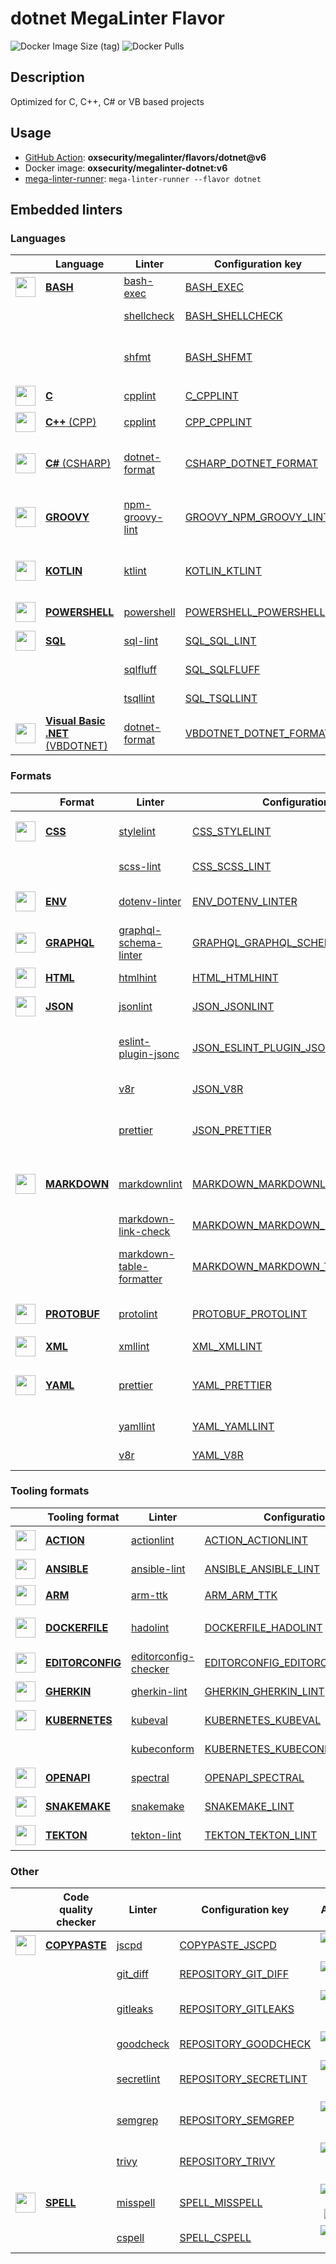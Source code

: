 # dotnet MegaLinter Flavor

![Docker Image Size (tag)](https://img.shields.io/docker/image-size/oxsecurity/megalinter-dotnet/v6)
![Docker Pulls](https://img.shields.io/docker/pulls/oxsecurity/megalinter-dotnet)

## Description

Optimized for C, C++, C# or VB based projects

## Usage

- [GitHub Action](https://oxsecurity.github.io/megalinter/latest/installation/#github-action): **oxsecurity/megalinter/flavors/dotnet@v6**
- Docker image: **oxsecurity/megalinter-dotnet:v6**
- [mega-linter-runner](https://oxsecurity.github.io/megalinter/latest/mega-linter-runner/): `mega-linter-runner --flavor dotnet`

## Embedded linters

### Languages

| <!-- --> | Language | Linter | Configuration key | Additional  |
| :---: | ----------------- | -------------- | ------------ | :-----:  |
| <img src="https://github.com/oxsecurity/megalinter/raw/main/docs/assets/icons/bash.ico" alt="" height="32px" class="megalinter-icon"></a> <!-- linter-icon --> | [**BASH**](https://oxsecurity.github.io/megalinter/latest/descriptors/bash/) | [bash-exec](https://oxsecurity.github.io/megalinter/latest/descriptors/bash_bash_exec/)| [BASH_EXEC](https://oxsecurity.github.io/megalinter/latest/descriptors/bash_bash_exec/)|  |
| <!-- --> <!-- linter-icon --> |  | [shellcheck](https://oxsecurity.github.io/megalinter/latest/descriptors/bash_shellcheck/)| [BASH_SHELLCHECK](https://oxsecurity.github.io/megalinter/latest/descriptors/bash_shellcheck/)| [![GitHub stars](https://img.shields.io/github/stars/koalaman/shellcheck?cacheSeconds=3600)](https://github.com/koalaman/shellcheck) |
| <!-- --> <!-- linter-icon --> |  | [shfmt](https://oxsecurity.github.io/megalinter/latest/descriptors/bash_shfmt/)| [BASH_SHFMT](https://oxsecurity.github.io/megalinter/latest/descriptors/bash_shfmt/)| [![GitHub stars](https://img.shields.io/github/stars/mvdan/sh?cacheSeconds=3600)](https://github.com/mvdan/sh) ![formatter](https://shields.io/badge/-format-yellow) |
| <img src="https://github.com/oxsecurity/megalinter/raw/main/docs/assets/icons/c.ico" alt="" height="32px" class="megalinter-icon"></a> <!-- linter-icon --> | [**C**](https://oxsecurity.github.io/megalinter/latest/descriptors/c/) | [cpplint](https://oxsecurity.github.io/megalinter/latest/descriptors/c_cpplint/)| [C_CPPLINT](https://oxsecurity.github.io/megalinter/latest/descriptors/c_cpplint/)|  |
| <img src="https://github.com/oxsecurity/megalinter/raw/main/docs/assets/icons/cpp.ico" alt="" height="32px" class="megalinter-icon"></a> <!-- linter-icon --> | [**C++** (CPP)](https://oxsecurity.github.io/megalinter/latest/descriptors/cpp/) | [cpplint](https://oxsecurity.github.io/megalinter/latest/descriptors/cpp_cpplint/)| [CPP_CPPLINT](https://oxsecurity.github.io/megalinter/latest/descriptors/cpp_cpplint/)| [![GitHub stars](https://img.shields.io/github/stars/cpplint/cpplint?cacheSeconds=3600)](https://github.com/cpplint/cpplint) |
| <img src="https://github.com/oxsecurity/megalinter/raw/main/docs/assets/icons/csharp.ico" alt="" height="32px" class="megalinter-icon"></a> <!-- linter-icon --> | [**C#** (CSHARP)](https://oxsecurity.github.io/megalinter/latest/descriptors/csharp/) | [dotnet-format](https://oxsecurity.github.io/megalinter/latest/descriptors/csharp_dotnet_format/)| [CSHARP_DOTNET_FORMAT](https://oxsecurity.github.io/megalinter/latest/descriptors/csharp_dotnet_format/)| [![GitHub stars](https://img.shields.io/github/stars/dotnet/format?cacheSeconds=3600)](https://github.com/dotnet/format) ![formatter](https://shields.io/badge/-format-yellow) |
| <img src="https://github.com/oxsecurity/megalinter/raw/main/docs/assets/icons/groovy.ico" alt="" height="32px" class="megalinter-icon"></a> <!-- linter-icon --> | [**GROOVY**](https://oxsecurity.github.io/megalinter/latest/descriptors/groovy/) | [npm-groovy-lint](https://oxsecurity.github.io/megalinter/latest/descriptors/groovy_npm_groovy_lint/)| [GROOVY_NPM_GROOVY_LINT](https://oxsecurity.github.io/megalinter/latest/descriptors/groovy_npm_groovy_lint/)| [![GitHub stars](https://img.shields.io/github/stars/nvuillam/npm-groovy-lint?cacheSeconds=3600)](https://github.com/nvuillam/npm-groovy-lint) ![autofix](https://shields.io/badge/-autofix-green) ![sarif](https://shields.io/badge/-SARIF-orange) |
| <img src="https://github.com/oxsecurity/megalinter/raw/main/docs/assets/icons/kotlin.ico" alt="" height="32px" class="megalinter-icon"></a> <!-- linter-icon --> | [**KOTLIN**](https://oxsecurity.github.io/megalinter/latest/descriptors/kotlin/) | [ktlint](https://oxsecurity.github.io/megalinter/latest/descriptors/kotlin_ktlint/)| [KOTLIN_KTLINT](https://oxsecurity.github.io/megalinter/latest/descriptors/kotlin_ktlint/)| [![GitHub stars](https://img.shields.io/github/stars/pinterest/ktlint?cacheSeconds=3600)](https://github.com/pinterest/ktlint) ![autofix](https://shields.io/badge/-autofix-green) ![sarif](https://shields.io/badge/-SARIF-orange) |
| <img src="https://github.com/oxsecurity/megalinter/raw/main/docs/assets/icons/powershell.ico" alt="" height="32px" class="megalinter-icon"></a> <!-- linter-icon --> | [**POWERSHELL**](https://oxsecurity.github.io/megalinter/latest/descriptors/powershell/) | [powershell](https://oxsecurity.github.io/megalinter/latest/descriptors/powershell_powershell/)| [POWERSHELL_POWERSHELL](https://oxsecurity.github.io/megalinter/latest/descriptors/powershell_powershell/)| [![GitHub stars](https://img.shields.io/github/stars/PowerShell/PSScriptAnalyzer?cacheSeconds=3600)](https://github.com/PowerShell/PSScriptAnalyzer) |
| <img src="https://github.com/oxsecurity/megalinter/raw/main/docs/assets/icons/sql.ico" alt="" height="32px" class="megalinter-icon"></a> <!-- linter-icon --> | [**SQL**](https://oxsecurity.github.io/megalinter/latest/descriptors/sql/) | [sql-lint](https://oxsecurity.github.io/megalinter/latest/descriptors/sql_sql_lint/)| [SQL_SQL_LINT](https://oxsecurity.github.io/megalinter/latest/descriptors/sql_sql_lint/)| [![GitHub stars](https://img.shields.io/github/stars/joereynolds/sql-lint?cacheSeconds=3600)](https://github.com/joereynolds/sql-lint) |
| <!-- --> <!-- linter-icon --> |  | [sqlfluff](https://oxsecurity.github.io/megalinter/latest/descriptors/sql_sqlfluff/)| [SQL_SQLFLUFF](https://oxsecurity.github.io/megalinter/latest/descriptors/sql_sqlfluff/)| [![GitHub stars](https://img.shields.io/github/stars/sqlfluff/sqlfluff?cacheSeconds=3600)](https://github.com/sqlfluff/sqlfluff) |
| <!-- --> <!-- linter-icon --> |  | [tsqllint](https://oxsecurity.github.io/megalinter/latest/descriptors/sql_tsqllint/)| [SQL_TSQLLINT](https://oxsecurity.github.io/megalinter/latest/descriptors/sql_tsqllint/)| [![GitHub stars](https://img.shields.io/github/stars/tsqllint/tsqllint?cacheSeconds=3600)](https://github.com/tsqllint/tsqllint) |
| <img src="https://github.com/oxsecurity/megalinter/raw/main/docs/assets/icons/vbdotnet.ico" alt="" height="32px" class="megalinter-icon"></a> <!-- linter-icon --> | [**Visual Basic .NET** (VBDOTNET)](https://oxsecurity.github.io/megalinter/latest/descriptors/vbdotnet/) | [dotnet-format](https://oxsecurity.github.io/megalinter/latest/descriptors/vbdotnet_dotnet_format/)| [VBDOTNET_DOTNET_FORMAT](https://oxsecurity.github.io/megalinter/latest/descriptors/vbdotnet_dotnet_format/)| ![formatter](https://shields.io/badge/-format-yellow) |

### Formats

| <!-- --> | Format | Linter | Configuration key | Additional  |
| :---: | ----------------- | -------------- | ------------ | :-----:  |
| <img src="https://github.com/oxsecurity/megalinter/raw/main/docs/assets/icons/css.ico" alt="" height="32px" class="megalinter-icon"></a> <!-- linter-icon --> | [**CSS**](https://oxsecurity.github.io/megalinter/latest/descriptors/css/) | [stylelint](https://oxsecurity.github.io/megalinter/latest/descriptors/css_stylelint/)| [CSS_STYLELINT](https://oxsecurity.github.io/megalinter/latest/descriptors/css_stylelint/)| [![GitHub stars](https://img.shields.io/github/stars/stylelint/stylelint?cacheSeconds=3600)](https://github.com/stylelint/stylelint) ![autofix](https://shields.io/badge/-autofix-green) |
| <!-- --> <!-- linter-icon --> |  | [scss-lint](https://oxsecurity.github.io/megalinter/latest/descriptors/css_scss_lint/)| [CSS_SCSS_LINT](https://oxsecurity.github.io/megalinter/latest/descriptors/css_scss_lint/)| [![GitHub stars](https://img.shields.io/github/stars/sds/scss-lint?cacheSeconds=3600)](https://github.com/sds/scss-lint) |
| <img src="https://github.com/oxsecurity/megalinter/raw/main/docs/assets/icons/env.ico" alt="" height="32px" class="megalinter-icon"></a> <!-- linter-icon --> | [**ENV**](https://oxsecurity.github.io/megalinter/latest/descriptors/env/) | [dotenv-linter](https://oxsecurity.github.io/megalinter/latest/descriptors/env_dotenv_linter/)| [ENV_DOTENV_LINTER](https://oxsecurity.github.io/megalinter/latest/descriptors/env_dotenv_linter/)| [![GitHub stars](https://img.shields.io/github/stars/dotenv-linter/dotenv-linter?cacheSeconds=3600)](https://github.com/dotenv-linter/dotenv-linter) ![autofix](https://shields.io/badge/-autofix-green) |
| <img src="https://github.com/oxsecurity/megalinter/raw/main/docs/assets/icons/graphql.ico" alt="" height="32px" class="megalinter-icon"></a> <!-- linter-icon --> | [**GRAPHQL**](https://oxsecurity.github.io/megalinter/latest/descriptors/graphql/) | [graphql-schema-linter](https://oxsecurity.github.io/megalinter/latest/descriptors/graphql_graphql_schema_linter/)| [GRAPHQL_GRAPHQL_SCHEMA_LINTER](https://oxsecurity.github.io/megalinter/latest/descriptors/graphql_graphql_schema_linter/)| [![GitHub stars](https://img.shields.io/github/stars/cjoudrey/graphql-schema-linter?cacheSeconds=3600)](https://github.com/cjoudrey/graphql-schema-linter) |
| <img src="https://github.com/oxsecurity/megalinter/raw/main/docs/assets/icons/html.ico" alt="" height="32px" class="megalinter-icon"></a> <!-- linter-icon --> | [**HTML**](https://oxsecurity.github.io/megalinter/latest/descriptors/html/) | [htmlhint](https://oxsecurity.github.io/megalinter/latest/descriptors/html_htmlhint/)| [HTML_HTMLHINT](https://oxsecurity.github.io/megalinter/latest/descriptors/html_htmlhint/)| [![GitHub stars](https://img.shields.io/github/stars/htmlhint/HTMLHint?cacheSeconds=3600)](https://github.com/htmlhint/HTMLHint) |
| <img src="https://github.com/oxsecurity/megalinter/raw/main/docs/assets/icons/json.ico" alt="" height="32px" class="megalinter-icon"></a> <!-- linter-icon --> | [**JSON**](https://oxsecurity.github.io/megalinter/latest/descriptors/json/) | [jsonlint](https://oxsecurity.github.io/megalinter/latest/descriptors/json_jsonlint/)| [JSON_JSONLINT](https://oxsecurity.github.io/megalinter/latest/descriptors/json_jsonlint/)| [![GitHub stars](https://img.shields.io/github/stars/zaach/jsonlint?cacheSeconds=3600)](https://github.com/zaach/jsonlint) |
| <!-- --> <!-- linter-icon --> |  | [eslint-plugin-jsonc](https://oxsecurity.github.io/megalinter/latest/descriptors/json_eslint_plugin_jsonc/)| [JSON_ESLINT_PLUGIN_JSONC](https://oxsecurity.github.io/megalinter/latest/descriptors/json_eslint_plugin_jsonc/)| [![GitHub stars](https://img.shields.io/github/stars/ota-meshi/eslint-plugin-jsonc?cacheSeconds=3600)](https://github.com/ota-meshi/eslint-plugin-jsonc) ![autofix](https://shields.io/badge/-autofix-green) ![sarif](https://shields.io/badge/-SARIF-orange) |
| <!-- --> <!-- linter-icon --> |  | [v8r](https://oxsecurity.github.io/megalinter/latest/descriptors/json_v8r/)| [JSON_V8R](https://oxsecurity.github.io/megalinter/latest/descriptors/json_v8r/)| [![GitHub stars](https://img.shields.io/github/stars/chris48s/v8r?cacheSeconds=3600)](https://github.com/chris48s/v8r) |
| <!-- --> <!-- linter-icon --> |  | [prettier](https://oxsecurity.github.io/megalinter/latest/descriptors/json_prettier/)| [JSON_PRETTIER](https://oxsecurity.github.io/megalinter/latest/descriptors/json_prettier/)| [![GitHub stars](https://img.shields.io/github/stars/prettier/prettier?cacheSeconds=3600)](https://github.com/prettier/prettier) ![formatter](https://shields.io/badge/-format-yellow) |
| <img src="https://github.com/oxsecurity/megalinter/raw/main/docs/assets/icons/markdown.ico" alt="" height="32px" class="megalinter-icon"></a> <!-- linter-icon --> | [**MARKDOWN**](https://oxsecurity.github.io/megalinter/latest/descriptors/markdown/) | [markdownlint](https://oxsecurity.github.io/megalinter/latest/descriptors/markdown_markdownlint/)| [MARKDOWN_MARKDOWNLINT](https://oxsecurity.github.io/megalinter/latest/descriptors/markdown_markdownlint/)| [![GitHub stars](https://img.shields.io/github/stars/DavidAnson/markdownlint?cacheSeconds=3600)](https://github.com/DavidAnson/markdownlint) ![formatter](https://shields.io/badge/-format-yellow) |
| <!-- --> <!-- linter-icon --> |  | [markdown-link-check](https://oxsecurity.github.io/megalinter/latest/descriptors/markdown_markdown_link_check/)| [MARKDOWN_MARKDOWN_LINK_CHECK](https://oxsecurity.github.io/megalinter/latest/descriptors/markdown_markdown_link_check/)| [![GitHub stars](https://img.shields.io/github/stars/tcort/markdown-link-check?cacheSeconds=3600)](https://github.com/tcort/markdown-link-check) |
| <!-- --> <!-- linter-icon --> |  | [markdown-table-formatter](https://oxsecurity.github.io/megalinter/latest/descriptors/markdown_markdown_table_formatter/)| [MARKDOWN_MARKDOWN_TABLE_FORMATTER](https://oxsecurity.github.io/megalinter/latest/descriptors/markdown_markdown_table_formatter/)| [![GitHub stars](https://img.shields.io/github/stars/nvuillam/markdown-table-formatter?cacheSeconds=3600)](https://github.com/nvuillam/markdown-table-formatter) ![formatter](https://shields.io/badge/-format-yellow) |
| <img src="https://github.com/oxsecurity/megalinter/raw/main/docs/assets/icons/protobuf.ico" alt="" height="32px" class="megalinter-icon"></a> <!-- linter-icon --> | [**PROTOBUF**](https://oxsecurity.github.io/megalinter/latest/descriptors/protobuf/) | [protolint](https://oxsecurity.github.io/megalinter/latest/descriptors/protobuf_protolint/)| [PROTOBUF_PROTOLINT](https://oxsecurity.github.io/megalinter/latest/descriptors/protobuf_protolint/)| [![GitHub stars](https://img.shields.io/github/stars/yoheimuta/protolint?cacheSeconds=3600)](https://github.com/yoheimuta/protolint) ![autofix](https://shields.io/badge/-autofix-green) |
| <img src="https://github.com/oxsecurity/megalinter/raw/main/docs/assets/icons/xml.ico" alt="" height="32px" class="megalinter-icon"></a> <!-- linter-icon --> | [**XML**](https://oxsecurity.github.io/megalinter/latest/descriptors/xml/) | [xmllint](https://oxsecurity.github.io/megalinter/latest/descriptors/xml_xmllint/)| [XML_XMLLINT](https://oxsecurity.github.io/megalinter/latest/descriptors/xml_xmllint/)|  |
| <img src="https://github.com/oxsecurity/megalinter/raw/main/docs/assets/icons/yaml.ico" alt="" height="32px" class="megalinter-icon"></a> <!-- linter-icon --> | [**YAML**](https://oxsecurity.github.io/megalinter/latest/descriptors/yaml/) | [prettier](https://oxsecurity.github.io/megalinter/latest/descriptors/yaml_prettier/)| [YAML_PRETTIER](https://oxsecurity.github.io/megalinter/latest/descriptors/yaml_prettier/)| [![GitHub stars](https://img.shields.io/github/stars/prettier/prettier?cacheSeconds=3600)](https://github.com/prettier/prettier) ![formatter](https://shields.io/badge/-format-yellow) |
| <!-- --> <!-- linter-icon --> |  | [yamllint](https://oxsecurity.github.io/megalinter/latest/descriptors/yaml_yamllint/)| [YAML_YAMLLINT](https://oxsecurity.github.io/megalinter/latest/descriptors/yaml_yamllint/)| [![GitHub stars](https://img.shields.io/github/stars/adrienverge/yamllint?cacheSeconds=3600)](https://github.com/adrienverge/yamllint) |
| <!-- --> <!-- linter-icon --> |  | [v8r](https://oxsecurity.github.io/megalinter/latest/descriptors/yaml_v8r/)| [YAML_V8R](https://oxsecurity.github.io/megalinter/latest/descriptors/yaml_v8r/)| [![GitHub stars](https://img.shields.io/github/stars/chris48s/v8r?cacheSeconds=3600)](https://github.com/chris48s/v8r) |

### Tooling formats

| <!-- --> | Tooling format | Linter | Configuration key | Additional  |
| :---: | ----------------- | -------------- | ------------ | :-----:  |
| <img src="https://github.com/oxsecurity/megalinter/raw/main/docs/assets/icons/default.ico" alt="" height="32px" class="megalinter-icon"></a> <!-- linter-icon --> | [**ACTION**](https://oxsecurity.github.io/megalinter/latest/descriptors/action/) | [actionlint](https://oxsecurity.github.io/megalinter/latest/descriptors/action_actionlint/)| [ACTION_ACTIONLINT](https://oxsecurity.github.io/megalinter/latest/descriptors/action_actionlint/)| [![GitHub stars](https://img.shields.io/github/stars/rhysd/actionlint?cacheSeconds=3600)](https://github.com/rhysd/actionlint) |
| <img src="https://github.com/oxsecurity/megalinter/raw/main/docs/assets/icons/ansible.ico" alt="" height="32px" class="megalinter-icon"></a> <!-- linter-icon --> | [**ANSIBLE**](https://oxsecurity.github.io/megalinter/latest/descriptors/ansible/) | [ansible-lint](https://oxsecurity.github.io/megalinter/latest/descriptors/ansible_ansible_lint/)| [ANSIBLE_ANSIBLE_LINT](https://oxsecurity.github.io/megalinter/latest/descriptors/ansible_ansible_lint/)| [![GitHub stars](https://img.shields.io/github/stars/ansible/ansible-lint?cacheSeconds=3600)](https://github.com/ansible/ansible-lint) |
| <img src="https://github.com/oxsecurity/megalinter/raw/main/docs/assets/icons/arm.ico" alt="" height="32px" class="megalinter-icon"></a> <!-- linter-icon --> | [**ARM**](https://oxsecurity.github.io/megalinter/latest/descriptors/arm/) | [arm-ttk](https://oxsecurity.github.io/megalinter/latest/descriptors/arm_arm_ttk/)| [ARM_ARM_TTK](https://oxsecurity.github.io/megalinter/latest/descriptors/arm_arm_ttk/)|  |
| <img src="https://github.com/oxsecurity/megalinter/raw/main/docs/assets/icons/dockerfile.ico" alt="" height="32px" class="megalinter-icon"></a> <!-- linter-icon --> | [**DOCKERFILE**](https://oxsecurity.github.io/megalinter/latest/descriptors/dockerfile/) | [hadolint](https://oxsecurity.github.io/megalinter/latest/descriptors/dockerfile_hadolint/)| [DOCKERFILE_HADOLINT](https://oxsecurity.github.io/megalinter/latest/descriptors/dockerfile_hadolint/)| [![GitHub stars](https://img.shields.io/github/stars/hadolint/hadolint?cacheSeconds=3600)](https://github.com/hadolint/hadolint) ![sarif](https://shields.io/badge/-SARIF-orange) |
| <img src="https://github.com/oxsecurity/megalinter/raw/main/docs/assets/icons/editorconfig.ico" alt="" height="32px" class="megalinter-icon"></a> <!-- linter-icon --> | [**EDITORCONFIG**](https://oxsecurity.github.io/megalinter/latest/descriptors/editorconfig/) | [editorconfig-checker](https://oxsecurity.github.io/megalinter/latest/descriptors/editorconfig_editorconfig_checker/)| [EDITORCONFIG_EDITORCONFIG_CHECKER](https://oxsecurity.github.io/megalinter/latest/descriptors/editorconfig_editorconfig_checker/)| [![GitHub stars](https://img.shields.io/github/stars/editorconfig-checker/editorconfig-checker?cacheSeconds=3600)](https://github.com/editorconfig-checker/editorconfig-checker) |
| <img src="https://github.com/oxsecurity/megalinter/raw/main/docs/assets/icons/gherkin.ico" alt="" height="32px" class="megalinter-icon"></a> <!-- linter-icon --> | [**GHERKIN**](https://oxsecurity.github.io/megalinter/latest/descriptors/gherkin/) | [gherkin-lint](https://oxsecurity.github.io/megalinter/latest/descriptors/gherkin_gherkin_lint/)| [GHERKIN_GHERKIN_LINT](https://oxsecurity.github.io/megalinter/latest/descriptors/gherkin_gherkin_lint/)| [![GitHub stars](https://img.shields.io/github/stars/vsiakka/gherkin-lint?cacheSeconds=3600)](https://github.com/vsiakka/gherkin-lint) |
| <img src="https://github.com/oxsecurity/megalinter/raw/main/docs/assets/icons/kubernetes.ico" alt="" height="32px" class="megalinter-icon"></a> <!-- linter-icon --> | [**KUBERNETES**](https://oxsecurity.github.io/megalinter/latest/descriptors/kubernetes/) | [kubeval](https://oxsecurity.github.io/megalinter/latest/descriptors/kubernetes_kubeval/)| [KUBERNETES_KUBEVAL](https://oxsecurity.github.io/megalinter/latest/descriptors/kubernetes_kubeval/)| [![GitHub stars](https://img.shields.io/github/stars/instrumenta/kubeval?cacheSeconds=3600)](https://github.com/instrumenta/kubeval) |
| <!-- --> <!-- linter-icon --> |  | [kubeconform](https://oxsecurity.github.io/megalinter/latest/descriptors/kubernetes_kubeconform/)| [KUBERNETES_KUBECONFORM](https://oxsecurity.github.io/megalinter/latest/descriptors/kubernetes_kubeconform/)| [![GitHub stars](https://img.shields.io/github/stars/yannh/kubeconform?cacheSeconds=3600)](https://github.com/yannh/kubeconform) |
| <img src="https://github.com/oxsecurity/megalinter/raw/main/docs/assets/icons/openapi.ico" alt="" height="32px" class="megalinter-icon"></a> <!-- linter-icon --> | [**OPENAPI**](https://oxsecurity.github.io/megalinter/latest/descriptors/openapi/) | [spectral](https://oxsecurity.github.io/megalinter/latest/descriptors/openapi_spectral/)| [OPENAPI_SPECTRAL](https://oxsecurity.github.io/megalinter/latest/descriptors/openapi_spectral/)| [![GitHub stars](https://img.shields.io/github/stars/stoplightio/spectral?cacheSeconds=3600)](https://github.com/stoplightio/spectral) |
| <img src="https://github.com/oxsecurity/megalinter/raw/main/docs/assets/icons/snakemake.ico" alt="" height="32px" class="megalinter-icon"></a> <!-- linter-icon --> | [**SNAKEMAKE**](https://oxsecurity.github.io/megalinter/latest/descriptors/snakemake/) | [snakemake](https://oxsecurity.github.io/megalinter/latest/descriptors/snakemake_snakemake/)| [SNAKEMAKE_LINT](https://oxsecurity.github.io/megalinter/latest/descriptors/snakemake_snakemake/)| [![GitHub stars](https://img.shields.io/github/stars/snakemake/snakemake?cacheSeconds=3600)](https://github.com/snakemake/snakemake) |
| <img src="https://github.com/oxsecurity/megalinter/raw/main/docs/assets/icons/tekton.ico" alt="" height="32px" class="megalinter-icon"></a> <!-- linter-icon --> | [**TEKTON**](https://oxsecurity.github.io/megalinter/latest/descriptors/tekton/) | [tekton-lint](https://oxsecurity.github.io/megalinter/latest/descriptors/tekton_tekton_lint/)| [TEKTON_TEKTON_LINT](https://oxsecurity.github.io/megalinter/latest/descriptors/tekton_tekton_lint/)| [![GitHub stars](https://img.shields.io/github/stars/IBM/tekton-lint?cacheSeconds=3600)](https://github.com/IBM/tekton-lint) |

### Other

| <!-- --> | Code quality checker | Linter | Configuration key | Additional  |
| :---: | ----------------- | -------------- | ------------ | :-----:  |
| <img src="https://github.com/oxsecurity/megalinter/raw/main/docs/assets/icons/copypaste.ico" alt="" height="32px" class="megalinter-icon"></a> <!-- linter-icon --> | [**COPYPASTE**](https://oxsecurity.github.io/megalinter/latest/descriptors/copypaste/) | [jscpd](https://oxsecurity.github.io/megalinter/latest/descriptors/copypaste_jscpd/)| [COPYPASTE_JSCPD](https://oxsecurity.github.io/megalinter/latest/descriptors/copypaste_jscpd/)| [![GitHub stars](https://img.shields.io/github/stars/kucherenko/jscpd?cacheSeconds=3600)](https://github.com/kucherenko/jscpd) |
| <!-- --> <!-- linter-icon --> |  | [git_diff](https://oxsecurity.github.io/megalinter/latest/descriptors/repository_git_diff/)| [REPOSITORY_GIT_DIFF](https://oxsecurity.github.io/megalinter/latest/descriptors/repository_git_diff/)| [![GitHub stars](https://img.shields.io/github/stars/git/git?cacheSeconds=3600)](https://github.com/git/git) |
| <!-- --> <!-- linter-icon --> |  | [gitleaks](https://oxsecurity.github.io/megalinter/latest/descriptors/repository_gitleaks/)| [REPOSITORY_GITLEAKS](https://oxsecurity.github.io/megalinter/latest/descriptors/repository_gitleaks/)| [![GitHub stars](https://img.shields.io/github/stars/zricethezav/gitleaks?cacheSeconds=3600)](https://github.com/zricethezav/gitleaks) ![sarif](https://shields.io/badge/-SARIF-orange) |
| <!-- --> <!-- linter-icon --> |  | [goodcheck](https://oxsecurity.github.io/megalinter/latest/descriptors/repository_goodcheck/)| [REPOSITORY_GOODCHECK](https://oxsecurity.github.io/megalinter/latest/descriptors/repository_goodcheck/)| [![GitHub stars](https://img.shields.io/github/stars/sider/goodcheck?cacheSeconds=3600)](https://github.com/sider/goodcheck) |
| <!-- --> <!-- linter-icon --> |  | [secretlint](https://oxsecurity.github.io/megalinter/latest/descriptors/repository_secretlint/)| [REPOSITORY_SECRETLINT](https://oxsecurity.github.io/megalinter/latest/descriptors/repository_secretlint/)| [![GitHub stars](https://img.shields.io/github/stars/secretlint/secretlint?cacheSeconds=3600)](https://github.com/secretlint/secretlint) ![sarif](https://shields.io/badge/-SARIF-orange) |
| <!-- --> <!-- linter-icon --> |  | [semgrep](https://oxsecurity.github.io/megalinter/latest/descriptors/repository_semgrep/)| [REPOSITORY_SEMGREP](https://oxsecurity.github.io/megalinter/latest/descriptors/repository_semgrep/)| [![GitHub stars](https://img.shields.io/github/stars/returntocorp/semgrep?cacheSeconds=3600)](https://github.com/returntocorp/semgrep) ![sarif](https://shields.io/badge/-SARIF-orange) |
| <!-- --> <!-- linter-icon --> |  | [trivy](https://oxsecurity.github.io/megalinter/latest/descriptors/repository_trivy/)| [REPOSITORY_TRIVY](https://oxsecurity.github.io/megalinter/latest/descriptors/repository_trivy/)| [![GitHub stars](https://img.shields.io/github/stars/aquasecurity/trivy?cacheSeconds=3600)](https://github.com/aquasecurity/trivy) ![sarif](https://shields.io/badge/-SARIF-orange) |
| <img src="https://github.com/oxsecurity/megalinter/raw/main/docs/assets/icons/spell.ico" alt="" height="32px" class="megalinter-icon"></a> <!-- linter-icon --> | [**SPELL**](https://oxsecurity.github.io/megalinter/latest/descriptors/spell/) | [misspell](https://oxsecurity.github.io/megalinter/latest/descriptors/spell_misspell/)| [SPELL_MISSPELL](https://oxsecurity.github.io/megalinter/latest/descriptors/spell_misspell/)| [![GitHub stars](https://img.shields.io/github/stars/client9/misspell?cacheSeconds=3600)](https://github.com/client9/misspell) ![autofix](https://shields.io/badge/-autofix-green) |
| <!-- --> <!-- linter-icon --> |  | [cspell](https://oxsecurity.github.io/megalinter/latest/descriptors/spell_cspell/)| [SPELL_CSPELL](https://oxsecurity.github.io/megalinter/latest/descriptors/spell_cspell/)| [![GitHub stars](https://img.shields.io/github/stars/streetsidesoftware/cspell?cacheSeconds=3600)](https://github.com/streetsidesoftware/cspell) |

